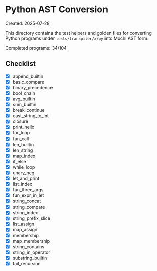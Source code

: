 # Python AST Conversion

Created: 2025-07-28

This directory contains the test helpers and golden files for converting Python
programs under `tests/transpiler/x/py` into Mochi AST form.

Completed programs: 34/104

## Checklist
- [x] append_builtin
- [x] basic_compare
- [x] binary_precedence
- [x] bool_chain
- [x] avg_builtin
- [x] sum_builtin
- [x] break_continue
- [x] cast_string_to_int
- [x] closure
- [x] print_hello
- [x] for_loop
- [x] fun_call
- [x] len_builtin
- [x] len_string
- [x] map_index
- [x] if_else
- [x] while_loop
- [x] unary_neg
- [x] let_and_print
- [x] list_index
- [x] fun_three_args
- [x] fun_expr_in_let
- [x] string_concat
- [x] string_compare
- [x] string_index
- [x] string_prefix_slice
- [x] list_assign
- [x] map_assign
- [x] membership
- [x] map_membership
- [x] string_contains
- [x] string_in_operator
- [x] substring_builtin
- [x] tail_recursion
